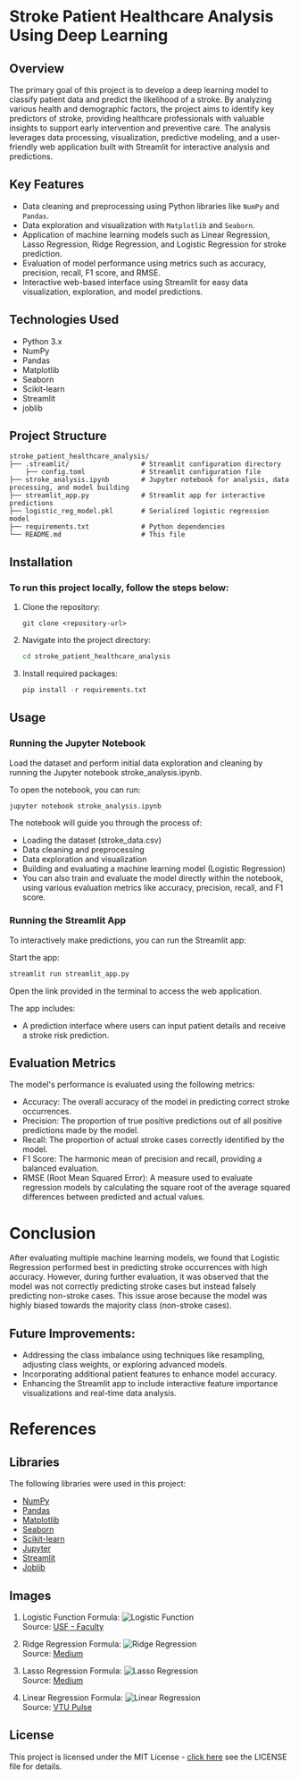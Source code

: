 # Stroke Patient Healthcare Analysis Using Deep Learning

## Overview

The primary goal of this project is to develop a deep learning model to classify patient data and predict the likelihood of a stroke. By analyzing various health and demographic factors, the project aims to identify key predictors of stroke, providing healthcare professionals with valuable insights to support early intervention and preventive care. The analysis leverages data processing, visualization, predictive modeling, and a user-friendly web application built with Streamlit for interactive analysis and predictions.

## Key Features
- Data cleaning and preprocessing using Python libraries like `NumPy` and `Pandas`.
- Data exploration and visualization with `Matplotlib` and `Seaborn`.
- Application of machine learning models such as Linear Regression, Lasso Regression, Ridge Regression, and Logistic Regression for stroke prediction.
- Evaluation of model performance using metrics such as accuracy, precision, recall, F1 score, and RMSE.
- Interactive web-based interface using Streamlit for easy data visualization, exploration, and model predictions.

## Technologies Used
- Python 3.x
- NumPy
- Pandas
- Matplotlib
- Seaborn
- Scikit-learn
- Streamlit
- joblib

## Project Structure

    stroke_patient_healthcare_analysis/
    ├── .streamlit/                  # Streamlit configuration directory
        ├── config.toml              # Streamlit configuration file
    ├── stroke_analysis.ipynb        # Jupyter notebook for analysis, data processing, and model building
    ├── streamlit_app.py             # Streamlit app for interactive predictions
    ├── logistic_reg_model.pkl       # Serialized logistic regression model
    ├── requirements.txt             # Python dependencies
    └── README.md                    # This file


## Installation

### To run this project locally, follow the steps below:

1.  Clone the repository:

    ```git
    git clone <repository-url>
    ```
    
2.  Navigate into the project directory:
    ```cmd
    cd stroke_patient_healthcare_analysis
    ```

3.  Install required packages:
    ```python
    pip install -r requirements.txt
    ```


## Usage

### Running the Jupyter Notebook

Load the dataset and perform initial data exploration and cleaning by running the Jupyter notebook stroke_analysis.ipynb.

To open the notebook, you can run:

```bash
jupyter notebook stroke_analysis.ipynb
```

The notebook will guide you through the process of:

 - Loading the dataset (stroke_data.csv)
 - Data cleaning and preprocessing
 - Data exploration and visualization
 - Building and evaluating a machine learning model (Logistic Regression)
 - You can also train and evaluate the model directly within the notebook, using various evaluation metrics like accuracy, precision, recall, and F1 score.

### Running the Streamlit App

To interactively make predictions, you can run the Streamlit app:

Start the app:

```cmd
streamlit run streamlit_app.py
```

Open the link provided in the terminal to access the web application.

The app includes:
    
- A prediction interface where users can input patient details and receive a stroke risk prediction.

## Evaluation Metrics
The model's performance is evaluated using the following metrics:

 - Accuracy: The overall accuracy of the model in predicting correct stroke occurrences.
 - Precision: The proportion of true positive predictions out of all positive predictions made by the model.
 - Recall: The proportion of actual stroke cases correctly identified by the model.
 - F1 Score: The harmonic mean of precision and recall, providing a balanced evaluation.
 - RMSE (Root Mean Squared Error): A measure used to evaluate regression models by calculating the square root of the average squared differences between predicted and actual values.

# Conclusion
After evaluating multiple machine learning models, we found that Logistic Regression performed best in predicting stroke occurrences with high accuracy. However, during further evaluation, it was observed that the model was not correctly predicting stroke cases but instead falsely predicting non-stroke cases. This issue arose because the model was highly biased towards the majority class (non-stroke cases).

## Future Improvements:

- Addressing the class imbalance using techniques like resampling, adjusting class weights, or exploring advanced models.
- Incorporating additional patient features to enhance model accuracy.
- Enhancing the Streamlit app to include interactive feature importance visualizations and real-time data analysis.

# References

## Libraries

The following libraries were used in this project:

- [NumPy](https://numpy.org/) 
- [Pandas](https://pandas.pydata.org/) 
- [Matplotlib](https://matplotlib.org/) 
- [Seaborn](https://seaborn.pydata.org/) 
- [Scikit-learn](https://scikit-learn.org/) 
- [Jupyter](https://jupyter.org/) 
- [Streamlit](https://streamlit.io/) 
- [Joblib](https://joblib.readthedocs.io/) 

## Images

1. Logistic Function Formula:
   ![Logistic Function](http://faculty.cas.usf.edu/mbrannick/regression/gifs/lo4.gif)  
   Source: [USF - Faculty](http://faculty.cas.usf.edu/mbrannick/regression/gifs/lo4.gif)

2. Ridge Regression Formula:
   ![Ridge Regression](https://miro.medium.com/v2/resize:fit:720/format:webp/1*7WR8ORB7cHNOJYZRBU5a1Q.png)  
   Source: [Medium](https://miro.medium.com/v2/resize:fit:720/format:webp/1*7WR8ORB7cHNOJYZRBU5a1Q.png)

3. Lasso Regression Formula:
   ![Lasso Regression](https://miro.medium.com/v2/resize:fit:720/format:webp/1*Pbf-P0FjRg3VJdIhSuqeUg.png)  
   Source: [Medium](https://miro.medium.com/v2/resize:fit:720/format:webp/1*Pbf-P0FjRg3VJdIhSuqeUg.png)

4. Linear Regression Formula:
   ![Linear Regression](https://vtupulse.com/wp-content/uploads/2021/07/image-30.png)  
   Source: [VTU Pulse](https://vtupulse.com/wp-content/uploads/2021/07/image-30.png)


## License
This project is licensed under the MIT License - [click here](https://github.com/Kuldeep7k/Healthcare_Analysis_for_Stroke_Prediction/blob/main/LICENSE)  see the LICENSE file for details.